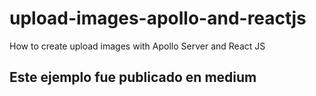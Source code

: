 # upload-images-apollo-and-reactjs
How to create upload images with Apollo Server and React JS

## Este ejemplo fue publicado en medium
